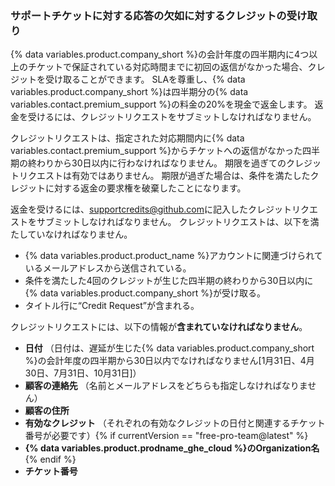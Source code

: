 
### サポートチケットに対する応答の欠如に対するクレジットの受け取り

{% data variables.product.company_short %}の会計年度の四半期内に4つ以上のチケットで保証されている対応時間までに初回の返信がなかった場合、クレジットを受け取ることができます。 SLAを尊重し、{% data variables.product.company_short %}は四半期分の{% data variables.contact.premium_support %}の料金の20%を現金で返金します。 返金を受けるには、クレジットリクエストをサブミットしなければなりません。

クレジットリクエストは、指定された対応期間内に{% data variables.contact.premium_support %}からチケットへの返信がなかった四半期の終わりから30日以内に行わなければなりません。 期限を過ぎてのクレジットリクエストは有効ではありません。 期限が過ぎた場合は、条件を満たしたクレジットに対する返金の要求権を破棄したことになります。

返金を受けるには、<supportcredits@github.com>に記入したクレジットリクエストをサブミットしなければなりません。 クレジットリクエストは、以下を満たしていなければなりません。
- {% data variables.product.product_name %}アカウントに関連づけられているメールアドレスから送信されている。
- 条件を満たした4回のクレジットが生じた四半期の終わりから30日以内に{% data variables.product.company_short %}が受け取る。
- タイトル行に“Credit Request”が含まれる。

クレジットリクエストには、以下の情報が**含まれていなければなりません**。
- **日付** （日付は、遅延が生じた{% data variables.product.company_short %}の会計年度の四半期から30日以内でなければなりません[1月31日、4月30日、7月31日、10月31日]）
- **顧客の連絡先** （名前とメールアドレスをどちらも指定しなければなりません）
- **顧客の住所**
- **有効なクレジット** （それぞれの有効なクレジットの日付と関連するチケット番号が必要です）{% if currentVersion == "free-pro-team@latest" %}
- **{% data variables.product.prodname_ghe_cloud %}のOrganization名**{% endif %}
- **チケット番号**
